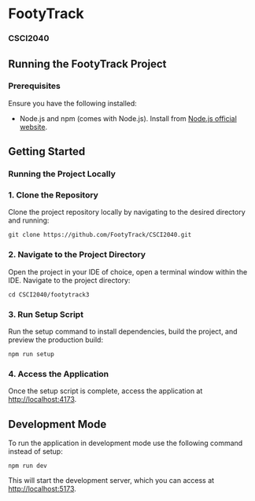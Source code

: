 # FootyTrack

### CSCI2040 

## Running the FootyTrack Project

### Prerequisites

Ensure you have the following installed:

- Node.js and npm (comes with Node.js). Install from [Node.js official website](https://nodejs.org/).

## Getting Started

### Running the Project Locally

### 1. Clone the Repository

Clone the project repository locally by navigating to the desired directory and running:  

`git clone https://github.com/FootyTrack/CSCI2040.git`

### 2. Navigate to the Project Directory

Open the project in your IDE of choice, open a terminal window within the IDE.  Navigate to the project directory:

`cd CSCI2040/footytrack3`

### 3. Run Setup Script

Run the setup command to install dependencies, build the project, and preview the production build:

`npm run setup`

### 4. Access the Application

Once the setup script is complete, access the application at [http://localhost:4173](http://localhost:4173).

## Development Mode

To run the application in development mode use the following command instead of setup:

`npm run dev`

This will start the development server, which you can access at [http://localhost:5173](http://localhost:5173).


